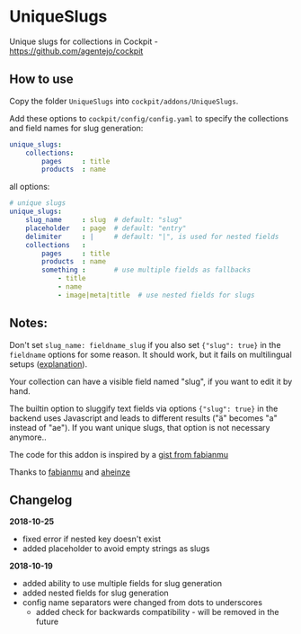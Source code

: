 # UniqueSlugs

Unique slugs for collections in Cockpit - https://github.com/agentejo/cockpit

## How to use

Copy the folder `UniqueSlugs` into `cockpit/addons/UniqueSlugs`.

Add these options to `cockpit/config/config.yaml` to specify the collections and field names for slug generation:

```yaml
unique_slugs:
    collections:
        pages     : title
        products  : name
```

all options:

```yaml
# unique slugs
unique_slugs:
    slug_name     : slug  # default: "slug"
    placeholder   : page  # default: "entry"
    delimiter     : |     # default: "|", is used for nested fields
    collections   :
        pages     : title
        products  : name
        something :       # use multiple fields as fallbacks
            - title
            - name
            - image|meta|title  # use nested fields for slugs
```

## Notes:

Don't set `slug_name: fieldname_slug` if you also set `{"slug": true}` in the `fieldname` options for some reason. It should work, but it fails on multilingual setups ([explanation](https://github.com/agentejo/cockpit/issues/906)).

Your collection can have a visible field named "slug", if you want to edit it by hand.

The builtin option to sluggify text fields via options `{"slug": true}` in the 
backend uses Javascript and leads to different results ("ä" becomes "a" 
instead of "ae"). If you want unique slugs, that option is not necessary anymore..

The code for this addon is inspired by a [gist from fabianmu](https://gist.github.com/fabianmu/5f73a6c2303e08add4e00dc2e548ef2d)

Thanks to [fabianmu](https://github.com/fabianmu) and [aheinze](https://github.com/aheinze)

## Changelog

**2018-10-25**

* fixed error if nested key doesn't exist
* added placeholder to avoid empty strings as slugs

**2018-10-19**

* added ability to use multiple fields for slug generation
* added nested fields for slug generation
* config name separators were changed from dots to underscores
  * added check for backwards compatibility - will be removed in the future